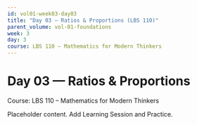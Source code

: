 ```yaml
---
id: vol01-week03-day03
title: "Day 03 — Ratios & Proportions (LBS 110)"
parent_volume: vol-01-foundations
week: 3
day: 3
course: LBS 110 – Mathematics for Modern Thinkers
---
```


# Day 03 — Ratios & Proportions
Course: LBS 110 – Mathematics for Modern Thinkers

Placeholder content. Add Learning Session and Practice.

